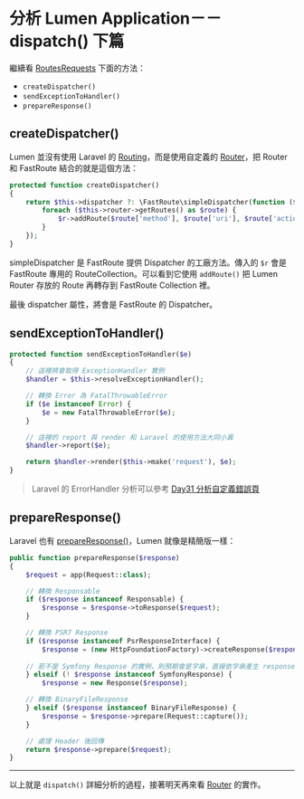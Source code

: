 # 分析 Lumen Application－－dispatch() 下篇

繼續看 [RoutesRequests][] 下面的方法：

* `createDispatcher()`
* `sendExceptionToHandler()`
* `prepareResponse()`

## createDispatcher()

Lumen 並沒有使用 Laravel 的 [Routing][Day12]，而是使用自定義的 [Router][]，把 Router 和 FastRoute 結合的就是這個方法：

```php
protected function createDispatcher()
{
    return $this->dispatcher ?: \FastRoute\simpleDispatcher(function ($r) {
        foreach ($this->router->getRoutes() as $route) {
            $r->addRoute($route['method'], $route['uri'], $route['action']);
        }
    });
}
```

simpleDispatcher 是 FastRoute 提供 Dispatcher 的工廠方法。傳入的 `$r` 會是 FastRoute 專用的 RouteCollection。可以看到它使用 `addRoute()` 把 Lumen Router 存放的 Route 再轉存到 FastRoute Collection 裡。

最後 dispatcher 屬性，將會是 FastRoute 的 Dispatcher。

## sendExceptionToHandler()

```php
protected function sendExceptionToHandler($e)
{
    // 這裡將會取得 ExceptionHandler 實例
    $handler = $this->resolveExceptionHandler();

    // 轉換 Error 為 FatalThrowableError
    if ($e instanceof Error) {
        $e = new FatalThrowableError($e);
    }

    // 這裡的 report 與 render 和 Laravel 的使用方法大同小異
    $handler->report($e);

    return $handler->render($this->make('request'), $e);
}
```

> Laravel 的 ErrorHandler 分析可以參考 [Day31 分析自定義錯誤頁][Day31]

## prepareResponse()

Laravel 也有 [prepareResponse()][Day18]，Lumen 就像是精簡版一樣：

```php
public function prepareResponse($response)
{
    $request = app(Request::class);

    // 轉換 Responsable
    if ($response instanceof Responsable) {
        $response = $response->toResponse($request);
    }

    // 轉換 PSR7 Response
    if ($response instanceof PsrResponseInterface) {
        $response = (new HttpFoundationFactory)->createResponse($response);
        
    // 若不是 Symfony Response 的實例，則預期會是字串，直接依字串產生 response
    } elseif (! $response instanceof SymfonyResponse) {
        $response = new Response($response);

    // 轉換 BinaryFileResponse
    } elseif ($response instanceof BinaryFileResponse) {
        $response = $response->prepare(Request::capture());
    }

    // 處理 Header 後回傳
    return $response->prepare($request);
}
```

---

以上就是 `dispatch()` 詳細分析的過程，接著明天再來看 [Router][] 的實作。

[Router]: https://github.com/laravel/lumen-framework/blob/v5.7.6/src/Routing/Router.php 
[RoutesRequests]: https://github.com/laravel/lumen-framework/blob/v5.7.6/src/Concerns/RoutesRequests.php

[Day12]: day12.md
[Day18]: day18.md
[Day31]: day31.md
